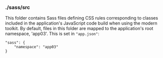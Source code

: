 ### ./sass/src

This folder contains Sass files defining CSS rules corresponding to classes
included in the application's JavaScript code build when using the modern toolkit.
By default, files in this folder are mapped to the application's root namespace, 'app03'.
This is set in `"app.json"`:

    "sass": {
        "namespace": "app03"
    }